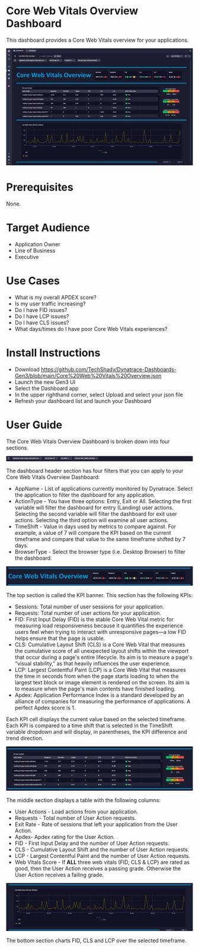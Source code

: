 # Core Web Vitals Overview Dashboard
This dashboard provides a Core Web Vitals overview for your applications.

![Core Web Vitals Overview Dashboard](CoreWebVitalsOverview.png)

# Prerequisites

None.

# Target Audience

- Application Owner
- Line of Business
- Executive

# Use Cases

- What is my overall APDEX score?
- Is my user traffic increasing?
- Do I have FID issues?
- Do I have LCP issues?
- Do I have CLS issues?
- What days/times do I have poor Core Web Vitals experiences?

# Install Instructions

- Download https://github.com/TechShady/Dynatrace-Dashboards-Gen3/blob/main/Core%20Web%20Vitals%20Overview.json
- Launch the new Gen3 UI
- Select the Dashboard app
- In the upper righthand corner, select Upload and select your json file
- Refresh your dashboard list and launch your Dashboard

# User Guide

The Core Web Vitals Overview Dashboard is broken down into four sections.

![Core Web Vitals Overview Dashboard](CoreWebVitalsOverview-0.png)

The dashboard header section has four filters that you can apply to your Core Web Vitals Overview Dashboard:
- AppName - List of applications currently monitored by Dynatrace. Select the application to filter the dashboard for any application.
- ActionType - You have three options: Entry, Exit or All. Selecting the first variable will filter the dashboard for entry (Landing) user actions. Selecting the second variable will filter the dashboard for exit user actions. Selecting the third option will examine all user actions.
- TimeShift - Value in days used by metrics to compare against. For example, a value of 7 will compare the KPI based on the current timeframe and compare that value to the same timeframe shifted by 7 days.
- BrowserType - Select the browser type (i.e. Desktop Browser) to filter the dashboard.
  
![Core Web Vitals Overview Dashboard](CoreWebVitalsOverview-1.png)

The top section is called the KPI banner. This section has the following KPIs:
- Sessions: Total number of user sessions for your application.
- Requests: Total number of user actions for your application.
- FID: First Input Delay (FID) is the stable Core Web Vital metric for measuring load responsiveness because it quantifies the experience users feel when trying to interact with unresponsive pages—a low FID helps ensure that the page is usable.
- CLS: Cumulative Layout Shift (CLS) is a Core Web Vital that measures the cumulative score of all unexpected layout shifts within the viewport that occur during a page's entire lifecycle. Its aim is to measure a page's “visual stability,” as that heavily influences the user experience.
- LCP: Largest Contentful Paint (LCP) is a Core Web Vital that measures the time in seconds from when the page starts loading to when the largest text block or image element is rendered on the screen. Its aim is to measure when the page's main contents have finished loading.
- Apdex: Application Performance Index is a standard developed by an alliance of companies for measuring the performance of applications. A perfect Apdex score is 1.

Each KPI cell displays the current value based on the selected timeframe. Each KPI is compared to a time shift that is selected in the TimeShift variable dropdown and will display, in parentheses, the KPI difference and trend direction.

![Core Web Vitals Overview Dashboard](CoreWebVitalsOverview-2.png)

The middle section displays a table with the following columns: 
- User Actions - Load actions from your application.
- Requests - Total number of User Action requests.
- Exit Rate - Rate of sessions that left your application from the User Action.
- Apdex- Apdex rating for the User Action.
- FID - First Input Delay and the number of User Action requests.
- CLS - Cumulative Layout Shift and the number of User Action requests.
- LCP - Largest Contentful Paint and the number of User Action requests.
- Web Vitals Score - If **ALL** three web vitals (FID, CLS & LCP) are rated as good, then the User Action receives a passing grade. Otherwise the User Action receives a failing grade.

![Core Web Vitals Overview Dashboard](CoreWebVitalsOverview-3.png)

The bottom section charts FID, CLS and LCP over the selected timeframe.

